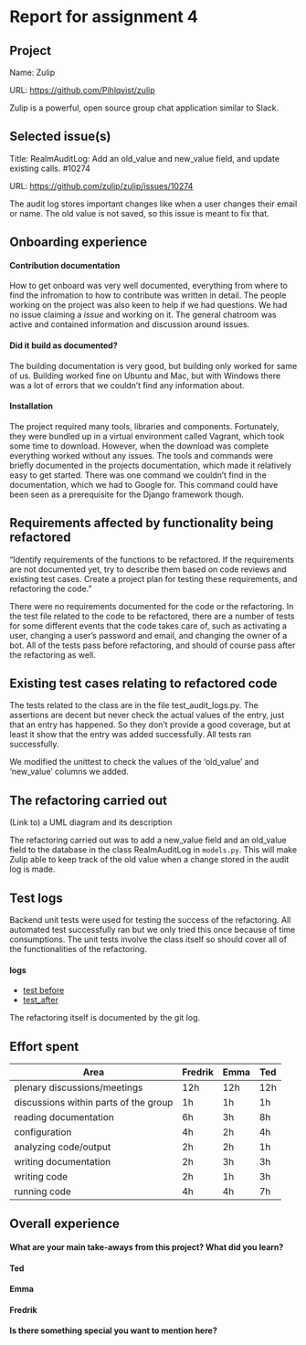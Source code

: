 # Report for assignment 4

## Project

Name: Zulip

URL: https://github.com/Pihlqvist/zulip

Zulip is a powerful, open source group chat application similar to Slack.

## Selected issue(s)

Title: RealmAuditLog: Add an old_value and new_value field, and update existing calls. #10274

URL: https://github.com/zulip/zulip/issues/10274

The audit log stores important changes like when a user changes their email or name. The old value is not saved, so this issue is meant to fix that.

## Onboarding experience

#### Contribution documentation

How to get onboard was very well documented, everything from where to find the infromation to how to contribute was written in detail. The people working on the project was also keen to help if we had questions. We had no issue claiming a _issue_ and working on it. The general chatroom was active and contained information and discussion around issues. 

#### Did it build as documented?
    
The building documentation is very good, but building only worked for same of us. Building worked fine on Ubuntu and Mac, but with Windows there was a lot of errors that we couldn’t find any information about.

#### Installation

The project required many tools, libraries and components. Fortunately, they were bundled up in a virtual environment called Vagrant, which took some time to download. However, when the download was complete everything worked without any issues. The tools and commands were briefly documented in the projects documentation, which made it relatively easy to get started. There was one command we couldn’t find in the documentation, which we had to Google for. This command could have been seen as a prerequisite for the Django framework though.

## Requirements affected by functionality being refactored

“Identify requirements of the functions to be refactored. If the requirements are not documented yet, try to describe them based on code reviews and existing test cases. Create a project plan for testing these requirements, and refactoring the code.”

There were no requirements documented for the code or the refactoring. In the test file related to the code to be refactored, there are a number of tests for some different events that the code takes care of, such as activating a user, changing a user’s password and email, and changing the owner of a bot. All of the tests pass before refactoring, and should of course pass after the refactoring as well. 

## Existing test cases relating to refactored code

The tests related to the class are in the file test_audit_logs.py. The assertions are decent but never check the actual values of the entry, just that an entry has happened. So they don’t provide a good coverage, but at least it show that the entry was added successfully. All tests ran successfully.

We modified the unittest to check the values of the ‘old_value’ and ‘new_value’ columns we added.

## The refactoring carried out

(Link to) a UML diagram and its description

The refactoring carried out was to add a new_value field and an old_value field to the database in the class RealmAuditLog in `models.py`. This will make Zulip able to keep track of the old value when a change stored in the audit log is made.

## Test logs

Backend unit tests were used for testing the success of the refactoring. All automated test successfully ran but we only tried this once because of time consumptions. The unit tests involve the class itself so should cover all of the functionalities of the refactoring.

#### logs
* [test before](https://github.com/Pihlqvist/zulip/blob/master/g21/testlog_before.txt)
* [test_after](https://github.com/Pihlqvist/zulip/blob/master/g21/testlog_before.txt)

The refactoring itself is documented by the git log.

## Effort spent

| Area | Fredrik | Emma | Ted |
|--|--|--|--|
| plenary discussions/meetings | 12h | 12h | 12h |
| discussions within parts of the group| 1h | 1h | 1h |
| reading documentation | 6h | 3h | 8h |
| configuration | 4h | 2h | 4h |
| analyzing code/output | 2h | 2h | 1h |
| writing documentation | 2h | 3h | 3h |
| writing code | 2h | 1h | 3h |
| running code | 4h | 4h | 7h |

## Overall experience

#### What are your main take-aways from this project? What did you learn?

#### Ted

#### Emma

#### Fredrik


#### Is there something special you want to mention here?

